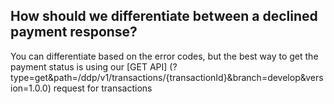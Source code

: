 ## How should we differentiate between a declined payment response?

You can differentiate based on the error codes, but the best way to get the payment status is using our [GET API] (?type=get&path=/ddp/v1/transactions/{transactionId}&branch=develop&version=1.0.0) request for transactions
